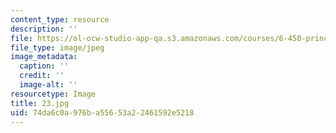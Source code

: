 ```yaml
---
content_type: resource
description: ''
file: https://ol-ocw-studio-app-qa.s3.amazonaws.com/courses/6-450-principles-of-digital-communications-i-fall-2006/74da6c0a976ba55653a22461592e5218_23.jpg
file_type: image/jpeg
image_metadata:
  caption: ''
  credit: ''
  image-alt: ''
resourcetype: Image
title: 23.jpg
uid: 74da6c0a-976b-a556-53a2-2461592e5218
---
```

